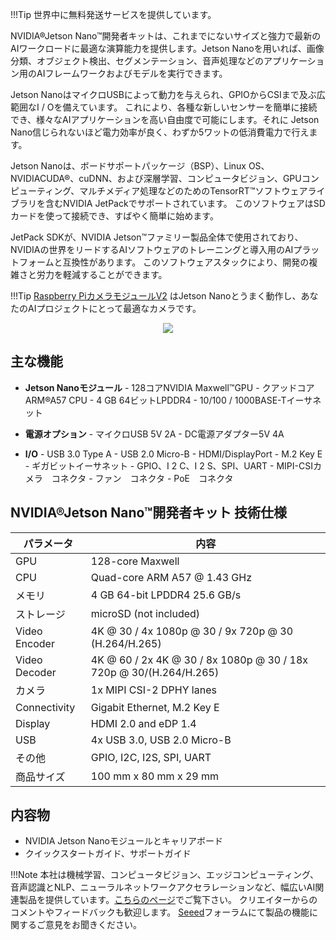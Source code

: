 [_metadata_:title]:- "NVIDIA®Jetson Nano™開発者キットは"
[_metadata_:description]:- "NVIDIA®Jetson Nano™開発者キットは、これまでにないサイズと強力で最新のAIワークロードに最適な演算能力を提供します。Jetson Nanoを用いれば、画像分類、オブジェクト検出、セグメンテーション、音声処理などのアプリケーション用のAIフレームワークおよびモデルを実行できます。"




!!!Tip
		世界中に無料発送サービスを提供しています。



NVIDIA®Jetson Nano™開発者キットは、これまでにないサイズと強力で最新のAIワークロードに最適な演算能力を提供します。Jetson Nanoを用いれば、画像分類、オブジェクト検出、セグメンテーション、音声処理などのアプリケーション用のAIフレームワークおよびモデルを実行できます。 
 
 Jetson NanoはマイクロUSBによって動力を与えられ、GPIOからCSIまで及ぶ広範囲なI / Oを備えています。 これにより、各種な新しいセンサーを簡単に接続でき、様々なAIアプリケーションを高い自由度で可能にします。それに Jetson Nano信じられないほど電力効率が良く、わずか5ワットの低消費電力で行えます。 
  
   Jetson Nanoは、ボードサポートパッケージ（BSP）、Linux OS、NVIDIACUDA®、cuDNN、および深層学習、コンピュータビジョン、GPUコンピューティング、マルチメディア処理などのためのTensorRT™ソフトウェアライブラリを含むNVIDIA JetPackでサポートされています。 このソフトウェアはSDカードを使って接続でき、すばやく簡単に始めます。 
 
  JetPack SDKが、NVIDIA Jetson™ファミリー製品全体で使用されており、NVIDIAの世界をリードするAIソフトウェアのトレーニングと導入用のAIプラットフォームと互換性があります。 このソフトウェアスタックにより、開発の複雑さと労力を軽減することができます。 
 

!!!Tip
		[Raspberry PiカメラモジュールV2](https://www.seeedstudio.com/Raspberry-Pi-Camera-Module-V2-p-2800.html) はJetson Nanoとうまく動作し、あなたのAIプロジェクトにとって最適なカメラです。 


<p style="text-align:center"><a href="https://www.seeedstudio.com/NVIDIA-Jetson-Nano-Development-Kit-p-2916.html" target="_blank"><img src="https://github.com/SeeedDocument/wiki_english/raw/master/docs/images/300px-Get_One_Now_Banner-ragular.png" /></a></p>


## 主な機能 
 
 - **Jetson Nanoモジュール**
		 - 128コアNVIDIA Maxwell™GPU
		 - クアッドコアARM®A57 CPU
		 - 4 GB 64ビットLPDDR4
		 - 10/100 / 1000BASE-Tイーサネット
 
 - **電源オプション**
		- マイクロUSB 5V 2A
		- DC電源アダプター5V 4A
 - **I/O**
        - USB 3.0 Type A
        - USB 2.0 Micro-B
        - HDMI/DisplayPort
        - M.2 Key E
        - ギガビットイーサネット
        - GPIO、I 2 C、I 2 S、SPI、UART
        - MIPI-CSIカメラ　コネクタ
        - ファン　コネクタ
        - PoE　コネクタ


## NVIDIA®Jetson Nano™開発者キット 技術仕様

パラメータ|内容
---|---
GPU|128-core Maxwell
CPU|Quad-core ARM A57 @ 1.43 GHz
メモリ|4 GB 64-bit LPDDR4 25.6 GB/s
ストレージ|microSD (not included)
Video Encoder|4K @ 30 / 4x 1080p @ 30 / 9x 720p @ 30 (H.264/H.265)
Video Decoder|4K @ 60 / 2x 4K @ 30 / 8x 1080p @ 30 / 18x 720p @ 30/(H.264/H.265)
カメラ|1x MIPI CSI-2 DPHY lanes
Connectivity|Gigabit Ethernet, M.2 Key E
Display|HDMI 2.0 and eDP 1.4
USB|4x USB 3.0, USB 2.0 Micro-B
その他|GPIO, I2C, I2S, SPI, UART
商品サイズ|100 mm x 80 mm x 29 mm



## 内容物

- NVIDIA Jetson Nanoモジュールとキャリアボード
- クイックスタートガイド、サポートガイド



!!!Note
		本社は機械学習、コンピュータビジョン、エッジコンピューティング、音声認識とNLP、ニューラルネットワークアクセラレーションなど、幅広いAI関連製品を提供しています。[こちらのページ](https://www.seeedstudio.com/artificial-intelligence-hardware)でご覧下さい。
クリエイターからのコメントやフィードバックも歓迎します。 [Seeed](https://forum.seeedstudio.com/viewforum.php?f=110&sid=f16606aa785bbcb99002ec342f25660d)フォーラムにて製品の機能に関するご意見をお聞きください。
